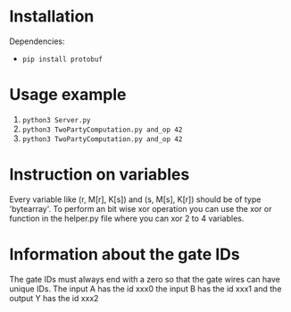 # Installation
Dependencies:
- ```pip install protobuf```

# Usage example
1. ```python3 Server.py```
2. ```python3 TwoPartyComputation.py and_op 42```
3. ```python3 TwoPartyComputation.py and_op 42```

# Instruction on variables

Every variable like (r, M[r], K[s]) and (s, M[s], K[r]) should be of
type 'bytearray'. To perform an bit wise xor operation you can use the
xor or function in the helper.py file where you can xor 2 to 4 variables.

# Information about the gate IDs
The gate IDs must always end with a zero so that the gate wires can have 
unique IDs. The input A has the id xxx0 the input B has the id xxx1 and
the output Y has the id xxx2